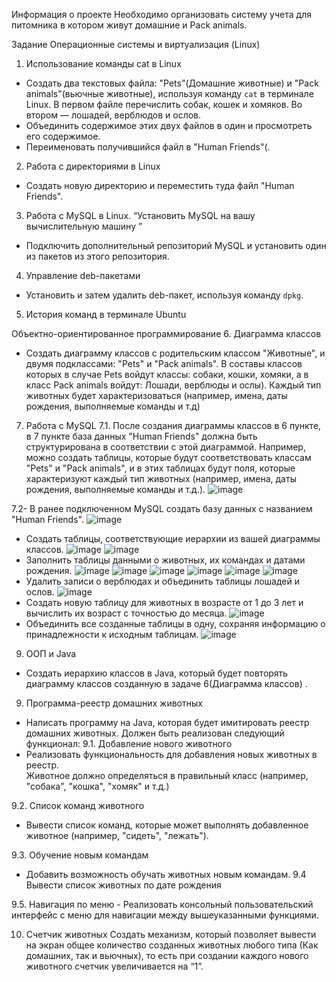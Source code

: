 Информация о проекте
Необходимо организовать систему учета для питомника в котором живут домашние и Pack animals. 

Задание 
Операционные системы и виртуализация (Linux)
1. Использование команды cat в Linux
  - Создать два текстовых файла: "Pets"(Домашние животные) и "Pack animals"(вьючные животные), используя команду `cat` в терминале Linux. В первом файле перечислить собак, кошек и хомяков. 
    Во втором — лошадей, верблюдов и ослов.
  - Объединить содержимое этих двух файлов в один и просмотреть его содержимое.
  - Переименовать получившийся файл в "Human Friends"(.


2. Работа с директориями в Linux
  - Создать новую директорию и переместить туда файл "Human Friends".


3. Работа с MySQL в Linux. “Установить MySQL на вашу вычислительную машину ”
  - Подключить дополнительный репозиторий MySQL и установить один из пакетов из этого репозитория.


4. Управление deb-пакетами
  - Установить и затем удалить deb-пакет, используя команду `dpkg`.


5. История команд в терминале Ubuntu



Объектно-ориентированное программирование 
6. Диаграмма классов
  - Создать диаграмму классов с родительским классом "Животные", и двумя подклассами: "Pets" и "Pack animals". В составы классов которых в случае Pets войдут классы: собаки, кошки, хомяки,
а в класс Pack animals войдут: Лошади, верблюды и ослы). Каждый тип животных будет характеризоваться (например, имена, даты рождения, выполняемые команды и т.д)


7. Работа с MySQL
7.1. После создания диаграммы классов в 6 пункте, в 7 пункте база данных "Human Friends" должна быть структурирована в соответствии с этой диаграммой. Например, можно создать таблицы, которые будут
соответствовать классам "Pets" и "Pack animals", и в этих таблицах будут поля, которые характеризуют каждый тип животных (например, имена, даты рождения, выполняемые команды и т.д.).
![image](https://github.com/Valencianos/humanFriends/assets/122907189/33e0e403-b01a-4304-ac46-8da538bbd965)

7.2- В ранее подключенном MySQL создать базу данных с названием "Human Friends".
   ![image](https://github.com/Valencianos/humanFriends/assets/122907189/7fdc3348-456a-4b35-a68f-8fa7583d0cfd)
   - Создать таблицы, соответствующие иерархии из вашей диаграммы классов.
   ![image](https://github.com/Valencianos/humanFriends/assets/122907189/5f5f4cc9-20e4-4fd7-bfe2-612de6d8668d)
   ![image](https://github.com/Valencianos/humanFriends/assets/122907189/6aa84c21-b66d-4a1b-8292-76bda346cc7f)
   - Заполнить таблицы данными о животных, их командах и датами рождения.
   ![image](https://github.com/Valencianos/humanFriends/assets/122907189/6babb831-27bc-4be4-8b1b-f5540d758c28)
   ![image](https://github.com/Valencianos/humanFriends/assets/122907189/38da4fac-11b1-4bc8-b140-b213bc70f695)
   ![image](https://github.com/Valencianos/humanFriends/assets/122907189/98beb3f2-ca6d-4cc7-a53a-367ef7828f72)
   ![image](https://github.com/Valencianos/humanFriends/assets/122907189/7c64e50f-df79-4fef-aba8-66735af9a297)
   ![image](https://github.com/Valencianos/humanFriends/assets/122907189/31c0500c-b90d-40df-9574-a390de1bd27b)
   ![image](https://github.com/Valencianos/humanFriends/assets/122907189/10cd48cc-7d84-489d-8e0f-b0010dd7916a)
   - Удалить записи о верблюдах и объединить таблицы лошадей и ослов.
   ![image](https://github.com/Valencianos/humanFriends/assets/122907189/7c9c0c25-999b-4bb5-bb8d-391522324bae)
   - Создать новую таблицу для животных в возрасте от 1 до 3 лет и вычислить их возраст с точностью до месяца.
   ![image](https://github.com/Valencianos/humanFriends/assets/122907189/f8260ee7-c533-4b1e-8ee7-27171eac67da)
   - Объединить все созданные таблицы в одну, сохраняя информацию о принадлежности к исходным таблицам.
  ![image](https://github.com/Valencianos/humanFriends/assets/122907189/e71a0155-2867-4d81-804f-b0e824448509)

9. ООП и Java
  - Создать иерархию классов в Java, который будет повторять диаграмму классов созданную в задаче 6(Диаграмма классов) .


9. Программа-реестр домашних животных
  - Написать программу на Java, которая будет имитировать реестр домашних животных. 
Должен быть реализован следующий функционал:
9.1. Добавление нового животного
  - Реализовать функциональность для добавления новых животных в реестр.       
 Животное должно определяться в правильный класс (например, "собака", "кошка", "хомяк" и т.д.)
        

9.2. Список команд животного
  - Вывести список команд, которые может выполнять добавленное животное (например, "сидеть", "лежать").
        
9.3. Обучение новым командам
  - Добавить возможность обучать животных новым командам.
9.4 Вывести список животных по дате рождения

9.5. Навигация по меню
        - Реализовать консольный пользовательский интерфейс с меню для навигации между вышеуказанными функциями.
        
10. Счетчик животных
Создать механизм, который позволяет вывести на экран общее количество созданных животных любого типа (Как домашних, так и вьючных), то есть при создании каждого нового животного счетчик увеличивается на “1”. 

